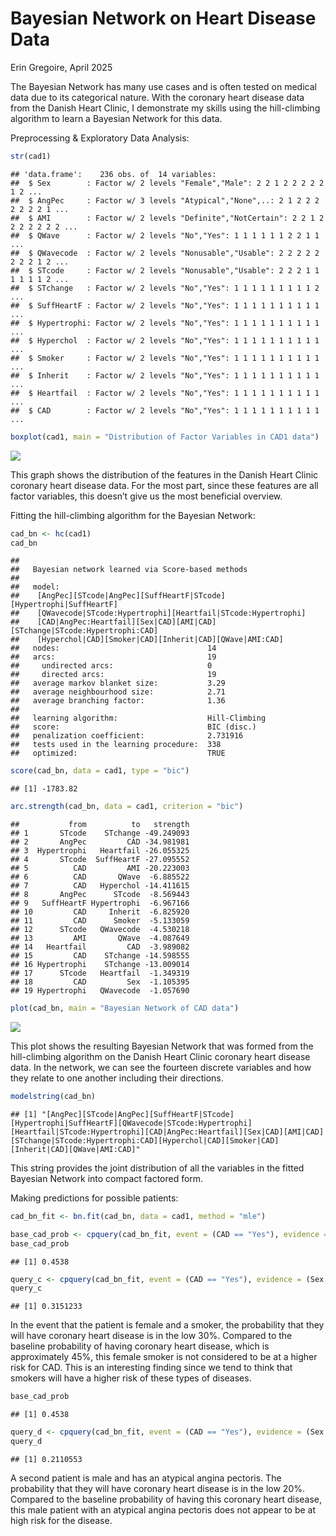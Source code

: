 Bayesian Network on Heart Disease Data
================
Erin Gregoire,
April 2025

The Bayesian Network has many use cases and is often tested on medical
data due to its categorical nature. With the coronary heart disease data
from the Danish Heart Clinic, I demonstrate my skills using the
hill-climbing algorithm to learn a Bayesian Network for this data.

Preprocessing & Exploratory Data Analysis:

``` r
str(cad1)
```

    ## 'data.frame':    236 obs. of  14 variables:
    ##  $ Sex        : Factor w/ 2 levels "Female","Male": 2 2 1 2 2 2 2 2 1 2 ...
    ##  $ AngPec     : Factor w/ 3 levels "Atypical","None",..: 2 1 2 2 2 2 2 2 2 1 ...
    ##  $ AMI        : Factor w/ 2 levels "Definite","NotCertain": 2 2 1 2 2 2 2 2 2 2 ...
    ##  $ QWave      : Factor w/ 2 levels "No","Yes": 1 1 1 1 1 1 2 2 1 1 ...
    ##  $ QWavecode  : Factor w/ 2 levels "Nonusable","Usable": 2 2 2 2 2 2 2 2 1 2 ...
    ##  $ STcode     : Factor w/ 2 levels "Nonusable","Usable": 2 2 2 1 1 1 1 1 1 2 ...
    ##  $ STchange   : Factor w/ 2 levels "No","Yes": 1 1 1 1 1 1 1 1 1 2 ...
    ##  $ SuffHeartF : Factor w/ 2 levels "No","Yes": 1 1 1 1 1 1 1 1 1 1 ...
    ##  $ Hypertrophi: Factor w/ 2 levels "No","Yes": 1 1 1 1 1 1 1 1 1 1 ...
    ##  $ Hyperchol  : Factor w/ 2 levels "No","Yes": 1 1 1 1 1 1 1 1 1 1 ...
    ##  $ Smoker     : Factor w/ 2 levels "No","Yes": 1 1 1 1 1 1 1 1 1 1 ...
    ##  $ Inherit    : Factor w/ 2 levels "No","Yes": 1 1 1 1 1 1 1 1 1 1 ...
    ##  $ Heartfail  : Factor w/ 2 levels "No","Yes": 1 1 1 1 1 1 1 1 1 1 ...
    ##  $ CAD        : Factor w/ 2 levels "No","Yes": 1 1 1 1 1 1 1 1 1 1 ...

``` r
boxplot(cad1, main = "Distribution of Factor Variables in CAD1 data")
```

![](Bayesian-Network-on-Heart-Disease-Data_files/figure-gfm/unnamed-chunk-2-1.png)<!-- -->

This graph shows the distribution of the features in the Danish Heart
Clinic coronary heart disease data. For the most part, since these
features are all factor variables, this doesn’t give us the most
beneficial overview.

Fitting the hill-climbing algorithm for the Bayesian Network:

``` r
cad_bn <- hc(cad1)
cad_bn
```

    ## 
    ##   Bayesian network learned via Score-based methods
    ## 
    ##   model:
    ##    [AngPec][STcode|AngPec][SuffHeartF|STcode][Hypertrophi|SuffHeartF]
    ##    [QWavecode|STcode:Hypertrophi][Heartfail|STcode:Hypertrophi]
    ##    [CAD|AngPec:Heartfail][Sex|CAD][AMI|CAD][STchange|STcode:Hypertrophi:CAD]
    ##    [Hyperchol|CAD][Smoker|CAD][Inherit|CAD][QWave|AMI:CAD]
    ##   nodes:                                 14 
    ##   arcs:                                  19 
    ##     undirected arcs:                     0 
    ##     directed arcs:                       19 
    ##   average markov blanket size:           3.29 
    ##   average neighbourhood size:            2.71 
    ##   average branching factor:              1.36 
    ## 
    ##   learning algorithm:                    Hill-Climbing 
    ##   score:                                 BIC (disc.) 
    ##   penalization coefficient:              2.731916 
    ##   tests used in the learning procedure:  338 
    ##   optimized:                             TRUE

``` r
score(cad_bn, data = cad1, type = "bic")
```

    ## [1] -1783.82

``` r
arc.strength(cad_bn, data = cad1, criterion = "bic")
```

    ##           from          to   strength
    ## 1       STcode    STchange -49.249093
    ## 2       AngPec         CAD -34.981981
    ## 3  Hypertrophi   Heartfail -26.055325
    ## 4       STcode  SuffHeartF -27.095552
    ## 5          CAD         AMI -20.223003
    ## 6          CAD       QWave  -6.885522
    ## 7          CAD   Hyperchol -14.411615
    ## 8       AngPec      STcode  -8.569443
    ## 9   SuffHeartF Hypertrophi  -6.967166
    ## 10         CAD     Inherit  -6.825920
    ## 11         CAD      Smoker  -5.133059
    ## 12      STcode   QWavecode  -4.530218
    ## 13         AMI       QWave  -4.087649
    ## 14   Heartfail         CAD  -3.989082
    ## 15         CAD    STchange -14.598555
    ## 16 Hypertrophi    STchange -13.009014
    ## 17      STcode   Heartfail  -1.349319
    ## 18         CAD         Sex  -1.105395
    ## 19 Hypertrophi   QWavecode  -1.057690

``` r
plot(cad_bn, main = "Bayesian Network of CAD data")
```

![](Bayesian-Network-on-Heart-Disease-Data_files/figure-gfm/unnamed-chunk-3-1.png)<!-- -->

This plot shows the resulting Bayesian Network that was formed from the
hill-climbing algorithm on the Danish Heart Clinic coronary heart
disease data. In the network, we can see the fourteen discrete variables
and how they relate to one another including their directions.

``` r
modelstring(cad_bn)
```

    ## [1] "[AngPec][STcode|AngPec][SuffHeartF|STcode][Hypertrophi|SuffHeartF][QWavecode|STcode:Hypertrophi][Heartfail|STcode:Hypertrophi][CAD|AngPec:Heartfail][Sex|CAD][AMI|CAD][STchange|STcode:Hypertrophi:CAD][Hyperchol|CAD][Smoker|CAD][Inherit|CAD][QWave|AMI:CAD]"

This string provides the joint distribution of all the variables in the
fitted Bayesian Network into compact factored form.

Making predictions for possible patients:

``` r
cad_bn_fit <- bn.fit(cad_bn, data = cad1, method = "mle")

base_cad_prob <- cpquery(cad_bn_fit, event = (CAD == "Yes"), evidence = TRUE)
base_cad_prob
```

    ## [1] 0.4538

``` r
query_c <- cpquery(cad_bn_fit, event = (CAD == "Yes"), evidence = (Sex == "Female") & (Smoker == "Yes"))
query_c
```

    ## [1] 0.3151233

In the event that the patient is female and a smoker, the probability
that they will have coronary heart disease is in the low 30%. Compared
to the baseline probability of having coronary heart disease, which is
approximately 45%, this female smoker is not considered to be at a
higher risk for CAD. This is an interesting finding since we tend to
think that smokers will have a higher risk of these types of diseases.

``` r
base_cad_prob
```

    ## [1] 0.4538

``` r
query_d <- cpquery(cad_bn_fit, event = (CAD == "Yes"), evidence = (Sex == "Male") & (AngPec == "Atypical"))
query_d
```

    ## [1] 0.2110553

A second patient is male and has an atypical angina pectoris. The
probability that they will have coronary heart disease is in the low
20%. Compared to the baseline probability of having this coronary heart
disease, this male patient with an atypical angina pectoris does not
appear to be at high risk for the disease.
